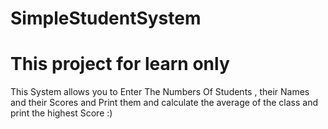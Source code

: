 # SimpleStudentSystem
# This project for learn only
This System allows you to Enter The Numbers Of Students , their Names and their Scores and Print them and calculate the average of the class and print the highest Score :)     
